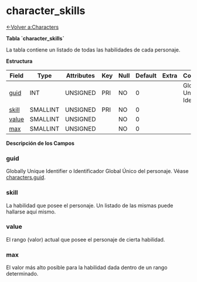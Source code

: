 # character\_skills

[<-Volver a:Characters](database-characters.md)

**Tabla \`character\_skills\`**

La tabla contiene un listado de todas las habilidades de cada personaje.

**Estructura**

| Field      | Type     | Attributes | Key | Null | Default | Extra | Comment                  |
| ---------- | -------- | ---------- | --- | ---- | ------- | ----- | ------------------------ |
| [guid][1]  | INT      | UNSIGNED   | PRI | NO   | 0       |       | Global Unique Identifier |
| [skill][2] | SMALLINT | UNSIGNED   | PRI | NO   | 0       |       |                          |
| [value][3] | SMALLINT | UNSIGNED   |     | NO   | 0       |       |                          |
| [max][4]   | SMALLINT | UNSIGNED   |     | NO   | 0       |       |                          |

[1]: #guid
[2]: #skill
[3]: #value
[4]: #max

**Descripción de los Campos**

### guid

Globally Unique Identifier o Identificador Global Único del personaje. Véase [characters.guid](characters#guid).

### skill

La habilidad que posee el personaje. Un listado de las mismas puede hallarse aquí mismo.

### value

El rango (valor) actual que posee el personaje de cierta habilidad.

### max

El valor más alto posible para la habilidad dada dentro de un rango determinado.
